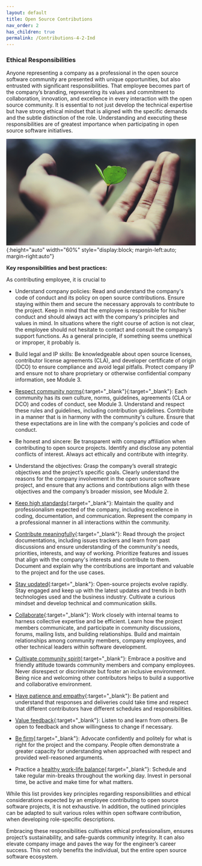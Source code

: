 ```yaml
---
layout: default
title: Open Source Contributions
nav_order: 2
has_children: true
permalink: /Contributions-4-2-Ind
---
```


### Ethical Responsibilities

Anyone representing a company as a professional in the open source software community are presented with unique opportunities, but also entrusted with significant responsibilities. That employee becomes part of the company’s branding, representing its values and commitment to collaboration, innovation, and excellence in every interaction with the open source community. It is essential to not just develop the technical expertise but have strong ethical mindset that is aligned with the specific demands and the subtle distinction of the role. Understanding and executing these responsibilities are of greatest importance when participating in open source software initiatives.

![personal benefits](img/contributions-module4-personal-benefits-2.jpg){:height="auto" width="60%" style="display:block; margin-left:auto; margin-right:auto"}

**Key responsibilities and best practices:**

As contributing employee, it is crucial to

* Understand company policies: Read and understand the company's code of conduct and its policy on open source contributions. Ensure staying within them and secure the necessary approvals to contribute to the project. Keep in mind that the employee is responsible for his/her conduct and should always act with the company's principles and values in mind. In situations where the right course of action is not clear, the employee should not hesitate to contact and consult the company’s support functions. As a general principle, if something seems unethical or improper, it probably is.

* Build legal and IP skills: Be knowledgeable about open source licenses, contributor license agreements (CLA), and developer certificate of origin (DCO) to ensure compliance and avoid legal pitfalls. Protect company IP and ensure not to share proprietary or otherwise confidential company information, see Module 3.

* [Respect community norms](https://chrisholdgraf.com/blog/2020/organizations-help-oss-guide/){:target="_blank"}{:target="_blank"}: Each community has its own culture, norms, guidelines, agreements (CLA or DCO) and codes of conduct, see Module 3. Understand and respect these rules and guidelines, including contribution guidelines. Contribute in a manner that is in harmony with the community's culture. Ensure that these expectations are in line with the company's policies and code of conduct.

* Be honest and sincere: Be transparent with company affiliation when contributing to open source projects. Identify and disclose any potential conflicts of interest. Always act ethically and contribute with integrity.

* Understand the objectives: Grasp the company’s overall strategic objectives and the project’s specific goals. Clearly understand the reasons for the company involvement in the open source software project, and ensure that any actions and contributions align with these objectives and the company’s broader mission, see Module 2.

* [Keep high standards](https://architectak.medium.com/a-guide-to-building-a-strong-open-source-portfolio-as-a-software-engineer-cfa8fd429eb4){:target="_blank"}: Maintain the quality and professionalism expected of the company, including excellence in coding, documentation, and communication. Represent the company in a professional manner in all interactions within the community.

* [Contribute meaningfully](https://developer.mozilla.org/en-US/docs/MDN/Community/Open_source_etiquette){:target="_blank"}: Read through the project documentations, including issues trackers and learn from past discussions and ensure understanding of the community's needs, priorities, interests, and way of working. Prioritize features and issues that align with the company's interests and contribute to them. Document and explain why the contributions are important and valuable to the project and for the use cases.

* [Stay updated](https://architectak.medium.com/a-guide-to-building-a-strong-open-source-portfolio-as-a-software-engineer-cfa8fd429eb4){:target="_blank"}: Open-source projects evolve rapidly. Stay engaged and keep up with the latest updates and trends in both technologies used and the business industry. Cultivate a curious mindset and develop technical and communication skills.

* [Collaborate](https://ca.indeed.com/career-advice/career-development/collaboration-skills){:target="_blank"}: Work closely with internal teams to harness collective expertise and be efficient. Learn how the project members communicate, and participate in community discussions, forums, mailing lists, and building relationships. Build and maintain relationships among community members, company employees, and other technical leaders within software development.

* [Cultivate community spirit](https://www.freecodecamp.org/news/practical-skills-for-open-source-maintainers/){:target="_blank"}: Embrace a positive and friendly attitude towards community members and company employees. Never disrespect or discriminate but foster an inclusive environment. Being nice and welcoming other contributors helps to build a supportive and collaborative environment.

* [Have patience and empathy](https://www.freecodecamp.org/news/practical-skills-for-open-source-maintainers/){:target="_blank"}: Be patient and understand that responses and deliveries could take time and respect that different contributors have different schedules and responsibilities.

* [Value feedback](https://www.freecodecamp.org/news/practical-skills-for-open-source-maintainers/){:target="_blank"}: Listen to and learn from others. Be open to feedback and show willingness to change if necessary.

* [Be firm](https://www.freecodecamp.org/news/practical-skills-for-open-source-maintainers/){:target="_blank"}: Advocate confidently and politely for what is right for the project and the company. People often demonstrate a greater capacity for understanding when approached with respect and provided well-reasoned arguments.

* Practice a [healthy work-life balance](https://www.linkedin.com/pulse/promote-work-life-balance-software-developers-logicabeans){:target="_blank"}: Schedule and take regular min-breaks throughout the working day. Invest in personal time, be active and make time for what matters.

While this list provides key principles regarding responsibilities and ethical considerations expected by an employee contributing to open source software projects, it is not exhaustive. In addition, the outlined principles can be adapted to suit various roles within open software contribution, when developing role-specific descriptions.

Embracing these responsibilities cultivates ethical professionalism, ensures project’s sustainability, and safe-guards community integrity. It can also elevate company image and paves the way for the engineer’s career success. This not only benefits the individual, but the entire open source software ecosystem.
